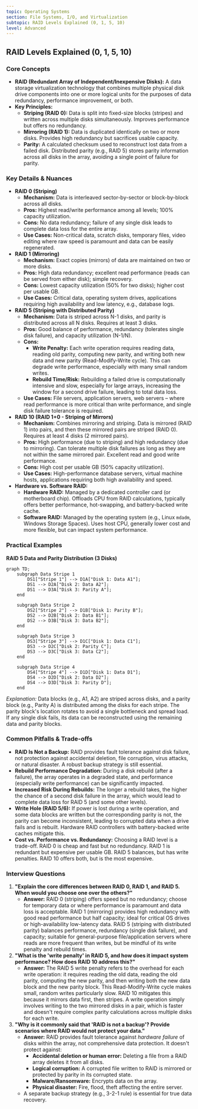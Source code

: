 ```yaml
---
topic: Operating Systems
section: File Systems, I/O, and Virtualization
subtopic: RAID Levels Explained (0, 1, 5, 10)
level: Advanced
---
```


## RAID Levels Explained (0, 1, 5, 10)
### Core Concepts
*   **RAID (Redundant Array of Independent/Inexpensive Disks):** A data storage virtualization technology that combines multiple physical disk drive components into one or more logical units for the purposes of data redundancy, performance improvement, or both.
*   **Key Principles:**
    *   **Striping (RAID 0):** Data is split into fixed-size blocks (stripes) and written across multiple disks simultaneously. Improves performance but offers no redundancy.
    *   **Mirroring (RAID 1):** Data is duplicated identically on two or more disks. Provides high redundancy but sacrifices usable capacity.
    *   **Parity:** A calculated checksum used to reconstruct lost data from a failed disk. Distributed parity (e.g., RAID 5) stores parity information across all disks in the array, avoiding a single point of failure for parity.

### Key Details & Nuances
*   **RAID 0 (Striping)**
    *   **Mechanism:** Data is interleaved sector-by-sector or block-by-block across all disks.
    *   **Pros:** Highest read/write performance among all levels; 100% capacity utilization.
    *   **Cons:** No data redundancy; failure of any single disk leads to complete data loss for the entire array.
    *   **Use Cases:** Non-critical data, scratch disks, temporary files, video editing where raw speed is paramount and data can be easily regenerated.
*   **RAID 1 (Mirroring)**
    *   **Mechanism:** Exact copies (mirrors) of data are maintained on two or more disks.
    *   **Pros:** High data redundancy; excellent read performance (reads can be served from either disk); simple recovery.
    *   **Cons:** Lowest capacity utilization (50% for two disks); higher cost per usable GB.
    *   **Use Cases:** Critical data, operating system drives, applications requiring high availability and low latency, e.g., database logs.
*   **RAID 5 (Striping with Distributed Parity)**
    *   **Mechanism:** Data is striped across N-1 disks, and parity is distributed across all N disks. Requires at least 3 disks.
    *   **Pros:** Good balance of performance, redundancy (tolerates single disk failure), and capacity utilization (N-1/N).
    *   **Cons:**
        *   **Write Penalty:** Each write operation requires reading data, reading old parity, computing new parity, and writing both new data and new parity (Read-Modify-Write cycle). This can degrade write performance, especially with many small random writes.
        *   **Rebuild Time/Risk:** Rebuilding a failed drive is computationally intensive and slow, especially for large arrays, increasing the window for a second drive failure, leading to total data loss.
    *   **Use Cases:** File servers, application servers, web servers – where read performance is more critical than write performance, and single disk failure tolerance is required.
*   **RAID 10 (RAID 1+0 - Striping of Mirrors)**
    *   **Mechanism:** Combines mirroring and striping. Data is mirrored (RAID 1) into pairs, and then these mirrored pairs are striped (RAID 0). Requires at least 4 disks (2 mirrored pairs).
    *   **Pros:** High performance (due to striping) and high redundancy (due to mirroring). Can tolerate multiple disk failures as long as they are not within the same mirrored pair. Excellent read and good write performance.
    *   **Cons:** High cost per usable GB (50% capacity utilization).
    *   **Use Cases:** High-performance database servers, virtual machine hosts, applications requiring both high availability and speed.
*   **Hardware vs. Software RAID:**
    *   **Hardware RAID:** Managed by a dedicated controller card (or motherboard chip). Offloads CPU from RAID calculations, typically offers better performance, hot-swapping, and battery-backed write cache.
    *   **Software RAID:** Managed by the operating system (e.g., Linux `mdadm`, Windows Storage Spaces). Uses host CPU, generally lower cost and more flexible, but can impact system performance.

### Practical Examples

**RAID 5 Data and Parity Distribution (3 Disks)**

```mermaid
graph TD;
    subgraph Data Stripe 1
        DS1["Stripe 1"] --> D1A["Disk 1: Data A1"];
        DS1 --> D2A["Disk 2: Data A2"];
        DS1 --> D3A["Disk 3: Parity A"];
    end

    subgraph Data Stripe 2
        DS2["Stripe 2"] --> D1B["Disk 1: Parity B"];
        DS2 --> D2B["Disk 2: Data B1"];
        DS2 --> D3B["Disk 3: Data B2"];
    end

    subgraph Data Stripe 3
        DS3["Stripe 3"] --> D1C["Disk 1: Data C1"];
        DS3 --> D2C["Disk 2: Parity C"];
        DS3 --> D3C["Disk 3: Data C2"];
    end

    subgraph Data Stripe 4
        DS4["Stripe 4"] --> D1D["Disk 1: Data D1"];
        DS4 --> D2D["Disk 2: Data D2"];
        DS4 --> D3D["Disk 3: Parity D"];
    end
```
*Explanation:* Data blocks (e.g., A1, A2) are striped across disks, and a parity block (e.g., Parity A) is distributed among the disks for each stripe. The parity block's location rotates to avoid a single bottleneck and spread load. If any single disk fails, its data can be reconstructed using the remaining data and parity blocks.

### Common Pitfalls & Trade-offs
*   **RAID Is Not a Backup:** RAID provides fault tolerance against disk failure, not protection against accidental deletion, file corruption, virus attacks, or natural disaster. A robust backup strategy is still essential.
*   **Rebuild Performance Degradation:** During a disk rebuild (after a failure), the array operates in a degraded state, and performance (especially write performance) can be significantly impacted.
*   **Increased Risk During Rebuilds:** The longer a rebuild takes, the higher the chance of a second disk failure in the array, which would lead to complete data loss for RAID 5 (and some other levels).
*   **Write Hole (RAID 5/6):** If power is lost during a write operation, and some data blocks are written but the corresponding parity is not, the parity can become inconsistent, leading to corrupted data when a drive fails and is rebuilt. Hardware RAID controllers with battery-backed write caches mitigate this.
*   **Cost vs. Performance vs. Redundancy:** Choosing a RAID level is a trade-off. RAID 0 is cheap and fast but no redundancy. RAID 1 is redundant but expensive per usable GB. RAID 5 balances, but has write penalties. RAID 10 offers both, but is the most expensive.

### Interview Questions
1.  **"Explain the core differences between RAID 0, RAID 1, and RAID 5. When would you choose one over the others?"**
    *   **Answer:** RAID 0 (striping) offers speed but no redundancy; choose for temporary data or where performance is paramount and data loss is acceptable. RAID 1 (mirroring) provides high redundancy with good read performance but half capacity; ideal for critical OS drives or high-availability low-latency data. RAID 5 (striping with distributed parity) balances performance, redundancy (single disk failure), and capacity; suitable for general-purpose file/application servers where reads are more frequent than writes, but be mindful of its write penalty and rebuild times.
2.  **"What is the 'write penalty' in RAID 5, and how does it impact system performance? How does RAID 10 address this?"**
    *   **Answer:** The RAID 5 write penalty refers to the overhead for each write operation: it requires reading the old data, reading the old parity, computing the new parity, and then writing both the new data block and the new parity block. This Read-Modify-Write cycle makes small, random writes particularly slow. RAID 10 mitigates this because it mirrors data first, then stripes. A write operation simply involves writing to the two mirrored disks in a pair, which is faster and doesn't require complex parity calculations across multiple disks for each write.
3.  **"Why is it commonly said that 'RAID is not a backup'? Provide scenarios where RAID would not protect your data."**
    *   **Answer:** RAID provides fault tolerance against *hardware failure* of disks within the array, not comprehensive data protection. It doesn't protect against:
        *   **Accidental deletion or human error:** Deleting a file from a RAID array deletes it from all disks.
        *   **Logical corruption:** A corrupted file written to RAID is mirrored or protected by parity in its corrupted state.
        *   **Malware/Ransomware:** Encrypts data on the array.
        *   **Physical disaster:** Fire, flood, theft affecting the entire server.
    *   A separate backup strategy (e.g., 3-2-1 rule) is essential for true data recovery.